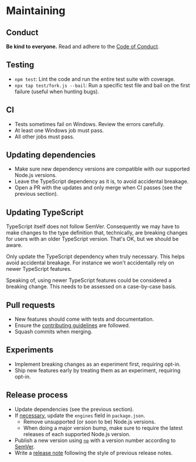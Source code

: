 # Maintaining

## Conduct

**Be kind to everyone.** Read and adhere to the [Code of Conduct](code-of-conduct.md).

## Testing

* `npm test`: Lint the code and run the entire test suite with coverage.
* `npx tap test/fork.js --bail`: Run a specific test file and bail on the first failure (useful when hunting bugs).

## CI

* Tests sometimes fail on Windows. Review the errors carefully.
* At least one Windows job must pass.
* All other jobs must pass.

## Updating dependencies

* Make sure new dependency versions are compatible with our supported Node.js versions.
* Leave the TypeScript dependency as it is, to avoid accidental breakage.
* Open a PR with the updates and only merge when CI passes (see the previous section).

## Updating TypeScript

TypeScript itself does not follow SemVer. Consequently we may have to make changes to the type definition that, technically, are breaking changes for users with an older TypeScript version. That's OK, but we should be aware.

Only update the TypeScript dependency when truly necessary. This helps avoid accidental breakage. For instance we won't accidentally rely on newer TypeScript features.

Speaking of, using newer TypeScript features could be considered a breaking change. This needs to be assessed on a case-by-case basis.

## Pull requests

* New features should come with tests and documentation.
* Ensure the [contributing guidelines](contributing.md) are followed.
* Squash commits when merging.

## Experiments

* Implement breaking changes as an experiment first, requiring opt-in.
* Ship new features early by treating them as an experiment, requiring opt-in.

## Release process

* Update dependencies (see the previous section).
* If [necessary](docs/support-statement.md), update the `engines` field in `package.json`.
	* Remove unsupported (or soon to be) Node.js versions.
	* When doing a major version bump, make sure to require the latest releases of each supported Node.js version.
* Publish a new version using [`np`](https://github.com/sindresorhus/np) with a version number according to [SemVer](http://semver.org).
* Write a [release note](https://github.com/avajs/ava/releases/new) following the style of previous release notes.
